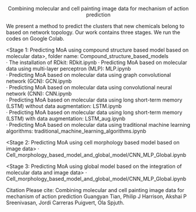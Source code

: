 <p align="center">
Combining molecular and cell painting image data for mechanism of action prediction 
</p>

We present a method to predict the clusters that new chemicals belong to based on network topology. Our work contains three stages. We run the codes on Google Colab.  

<Stage 1: Predicting MoA using compound structure based model based on molecular data>, folder name: Compound_structure_based_models     
· The installation of RDkit: RDkit.ipynb
· Predicting MoA based on molecular data using multi-layer perceptron (MLP): MLP.ipynb   
· Predicting MoA based on molecular data using graph convolutional network (GCN): GCN.ipynb   
· Predicting MoA based on molecular data using convolutional neural network (CNN): CNN.ipynb   
· Predicting MoA based on molecular data using long short-term memory (LSTM) without data augmentation: LSTM.ipynb   
· Predicting MoA based on molecular data using long short-term memory (LSTM) with data augmentation: LSTM_aug.ipynb   
· Predicting MoA based on molecular data using traditional machine learning algorithms: traditional_machine_learning_algorithms.ipynb   

<Stage 2: Predicting MoA using cell morphology based model based on image data>
· Cell_morphology_based_model_and_global_model/CNN_MLP_Global.ipynb  

<Stage 3: Predicting MoA using global model based on the integration of molecular data and image data>
· Cell_morphology_based_model_and_global_model/CNN_MLP_Global.ipynb  

Citation
Please cite:
Combining molecular and cell painting image data for mechanism of action prediction
Guangyan Tian, Philip J Harrison, Akshai P Sreenivasan, Jordi Carreras Puigvert, Ola Spjuth.
